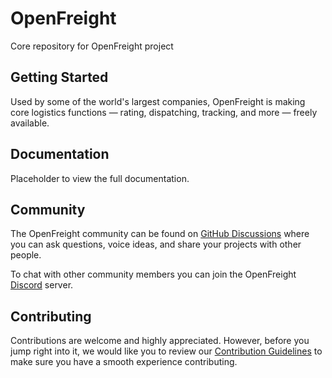 # OpenFreight
Core repository for OpenFreight project

## Getting Started

Used by some of the world's largest companies, OpenFreight is making core logistics functions — rating, dispatching, tracking, and more — freely available.

## Documentation

Placeholder to view the full documentation.

## Community

The OpenFreight community can be found on [GitHub Discussions](https://github.com/) where you can ask questions, voice ideas, and share your projects with other people.

To chat with other community members you can join the OpenFreight [Discord](https://discord.gg/pQJTRpSw) server.


## Contributing

Contributions are welcome and highly appreciated. However, before you jump right into it, we would like you to review our [Contribution Guidelines](/contributing.md) to make sure you have a smooth experience contributing.
